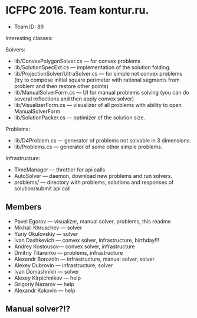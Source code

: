 # ICFPC 2016. Team kontur.ru.

* Team ID: 89

Interesting classes:

Solvers:

* lib/ConvexPolygonSolver.cs — for convex problems
* lib/SolutionSpecExt.cs — implementation of the solution folding.
* lib/ProjectionSolver/UltraSolver.cs — for simple not convex problems (try to compose initial square perimeter with rational segments from problem and then restore other points)
* lib/ManualSolverForm.cs — UI for manual problems solving (you can do several reflections and then apply convex solver)
* lib/VisualizerForm.cs — visualizer of all problems with ability to open ManualSolverForm
* lib/SolutionPacker.cs — optimizer of the solution size.

Problems:

* lib/D4Problem.cs — generator of problems not solvable in 3 dimensions.
* lib/Problems.cs — generator of some other simple problems.

Infrastructure:

* TimeManager — throttler for api calls
* AutoSolver — daemon, download new problems and run solvers.
* problems/ — directory with problems, solutions and responses of solution/submit api call


## Members

* Pavel Egorov — visualizer, manual solver, problems, this readme
* Mikhail Khruschev — solver
* Yuriy Okulovskiy — solver
* Ivan Dashkevich — convex solver, infrastructure, birthday!!!
* Andrey Kostousov— convex solver, infrastructure
* Dmitriy Titarenko — problems, infrastructure
* Alexandr Borozdin — infrastructure, manual solver, solver
* Alexey Dubrovin — infrastructure, solver
* Ivan Domashnikh — solver
* Alexey Kirpichnikov — help
* Grigoriy Nazarov — help
* Alexandr Kokovin — help

## Manual solver?!?


